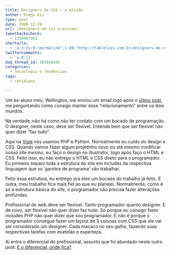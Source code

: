 ```yaml
---
title: Designers de CSS – a missão
author: Diego Eis
type: post
date: 2006-12-20
url: /designers-de-css-a-missao/
tweetbackscheck:
  - 1356467361
shorturls:
  - 'a:3:{s:9:"permalink";s:49:"http://tableless.com.br/designers-de-css-a-missao";s:7:"tinyurl";s:26:"http://tinyurl.com/4yv4fou";s:4:"isgd";s:19:"http://is.gd/lyNTXB";}'
twittercomments:
  - 'a:0:{}'
dsq_thread_id: 503036445
categories:
  - Tecnologia e Tendências
tags:
  - cotidiano

---
```

Um ex-aluno meu, Wellington, me enviou um email logo após o [últmo post][1], me perguntando como consigo manter esse &#8220;relacionamento&#8221; entre os dois mundos.
  
Na verdade, não há como não ter contato com um bocado de programação. O designer, neste caso, deve ser flexível. Entenda bem que ser flexível não quer dizer &#8220;faz tudo&#8221;.

Aqui na [Visie][2] nós usamos PHP e Pyhton. Normalmente eu cuido do design e CSS. Quando vamos fazer algum projetinho novo ou até mesmo modificar nosso site mesmo, eu faço o design no illustrator, logo após faço o HTML e CSS. Feito isso, eu não entrego o HTML e CSS direto para o programador. Eu primeiro separo toda a estrutura do site em includes da respectiva linguagem que os &#8216;garotos de programa&#8217; vão trabalhar.
  
Feito essa estrutura, eu entrego pra eles um bocado do trabalho já feito. E outra, meu trabalho fica mais fiel ao que eu planejei. Normalmente, como é só a estrutura básica do site, o programador não precisa fazer alterações profundas.

Profissional de web deve ser flexível. Tanto programador quanto designer. E de novo, ser flexível não quer dizer faz tudo. Só porque eu consigo fazer includes PHP não quer dizer que sou programador. E não é porque o programador consegue fazer um layout de 3 colunas com CSS que ele vai ser considerado um designer. Cada macaco no seu galho, fazendo suas respectivas tarefas com exatidão e esperteza.

Aí entra o diferencial do profissional, assunto que foi abordado neste outro post: [E o diferencial, onde fica?][3]

 [1]: http://tableless.com.br/designers-de-css
 [2]: http://visie.com.br/
 [3]: http://tableless.com.br/e-o-diferencial-onde-fica